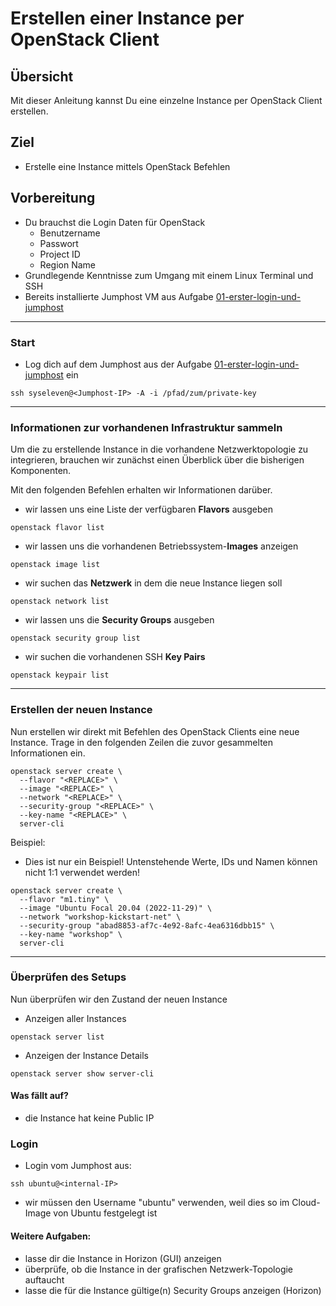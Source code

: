 # Erstellen einer Instance per OpenStack Client

## Übersicht

Mit dieser Anleitung kannst Du eine einzelne Instance per OpenStack Client erstellen.

## Ziel

* Erstelle eine Instance mittels OpenStack Befehlen

## Vorbereitung

* Du brauchst die Login Daten für OpenStack
  * Benutzername
  * Passwort
  * Project ID
  * Region Name
* Grundlegende Kenntnisse zum Umgang mit einem Linux Terminal und SSH
* Bereits installierte Jumphost VM aus Aufgabe [01-erster-login-und-jumphost](/01-erster-login-und-jumphost)

---

### Start

* Log dich auf dem Jumphost aus der Aufgabe [01-erster-login-und-jumphost](/01-erster-login-und-jumphost) ein

`ssh syseleven@<Jumphost-IP> -A -i /pfad/zum/private-key`

---

### Informationen zur vorhandenen Infrastruktur sammeln

Um die zu erstellende Instance in die vorhandene Netzwerktopologie zu integrieren,
brauchen wir zunächst einen Überblick über die bisherigen Komponenten.

Mit den folgenden Befehlen erhalten wir Informationen darüber.



* wir lassen uns eine Liste der verfügbaren **Flavors** ausgeben

`openstack flavor list`

* wir lassen uns die vorhandenen Betriebssystem-**Images** anzeigen

`openstack image list`

* wir suchen das **Netzwerk** in dem die neue Instance liegen soll

`openstack network list`

* wir lassen uns die **Security Groups** ausgeben

`openstack security group list`

* wir suchen die vorhandenen SSH **Key Pairs**

`openstack keypair list`

---

### Erstellen der neuen Instance

Nun erstellen wir direkt mit Befehlen des OpenStack Clients eine neue Instance. 
Trage in den folgenden Zeilen die zuvor gesammelten Informationen ein.

```
openstack server create \
  --flavor "<REPLACE>" \
  --image "<REPLACE>" \
  --network "<REPLACE>" \
  --security-group "<REPLACE>" \
  --key-name "<REPLACE>" \
  server-cli
```

Beispiel:

* Dies ist nur ein Beispiel! Untenstehende Werte, IDs und Namen können nicht 1:1 verwendet werden! 

```
openstack server create \
  --flavor "m1.tiny" \
  --image "Ubuntu Focal 20.04 (2022-11-29)" \
  --network "workshop-kickstart-net" \
  --security-group "abad8853-af7c-4e92-8afc-4ea6316dbb15" \
  --key-name "workshop" \
  server-cli
```

---

### Überprüfen des Setups

Nun überprüfen wir den Zustand der neuen Instance

* Anzeigen aller Instances

`openstack server list`

* Anzeigen der Instance Details

`openstack server show server-cli`

#### Was fällt auf?

* die Instance hat keine Public IP

### Login

* Login vom Jumphost aus:

`ssh ubuntu@<internal-IP>`

* wir müssen den Username "ubuntu" verwenden, weil dies so im Cloud-Image von Ubuntu festgelegt ist

#### Weitere Aufgaben:

* lasse dir die Instance in Horizon (GUI) anzeigen
* überprüfe, ob die Instance in der grafischen Netzwerk-Topologie auftaucht
* lasse die für die Instance gültige(n) Security Groups anzeigen (Horizon)
